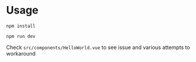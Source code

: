 # Usage

`npm install`

`npm run dev`

Check `src/components/HelloWorld.vue` to see issue and various attempts to workaround
